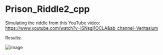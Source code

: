# Prison_Riddle2_cpp

Simulating the riddle from this YouTube video:
https://www.youtube.com/watch?v=iSNsgj1OCLA&ab_channel=Veritasium

Results:

![image](https://user-images.githubusercontent.com/46064640/192757187-7c9eeeeb-31fa-45ce-b664-db8fe568c12c.png)
